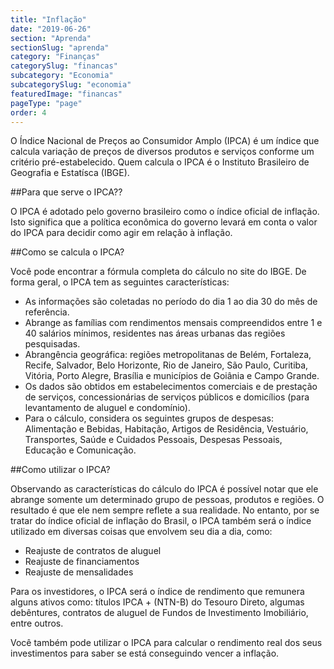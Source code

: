```yaml
---
title: "Inflação"
date: "2019-06-26"
section: "Aprenda"
sectionSlug: "aprenda"
category: "Finanças"
categorySlug: "financas"
subcategory: "Economia"
subcategorySlug: "economia"
featuredImage: "financas"
pageType: "page"
order: 4
---
```


O Índice Nacional de Preços ao Consumidor Amplo (IPCA) é um índice que calcula variação de preços de diversos produtos e serviços conforme um critério pré-estabelecido. Quem calcula o IPCA é o Instituto Brasileiro de Geografia e Estatísca (IBGE).

##Para que serve o IPCA??

O IPCA é adotado pelo governo brasileiro como o índice oficial de inflação. Isto significa que a política econômica do governo levará em conta o valor do IPCA para decidir como agir em relação à inflação.

##Como se calcula o IPCA?

Você pode encontrar a fórmula completa do cálculo no site do IBGE. De forma geral, o IPCA tem as seguintes características:

- As informações são coletadas no período do dia 1 ao dia 30 do mês de referência.
- Abrange as famílias com rendimentos mensais compreendidos entre 1 e 40 salários mínimos, residentes nas áreas urbanas das regiões pesquisadas.
- Abrangência geográfica: regiões metropolitanas de Belém, Fortaleza, Recife, Salvador, Belo Horizonte, Rio de Janeiro, São Paulo, Curitiba, Vitória, Porto Alegre, Brasília e municípios de Goiânia e Campo Grande.
- Os dados são obtidos em estabelecimentos comerciais e de prestação de serviços, concessionárias de serviços públicos e domicílios (para levantamento de aluguel e condomínio).
- Para o cálculo, considera os seguintes grupos de despesas: Alimentação e Bebidas, Habitação, Artigos de Residência, Vestuário, Transportes, Saúde e Cuidados Pessoais, Despesas Pessoais, Educação e Comunicação.

##Como utilizar o IPCA?

Observando as características do cálculo do IPCA é possível notar que ele abrange somente um determinado grupo de pessoas, produtos e regiões. O resultado é que ele nem sempre reflete a sua realidade. No entanto, por se tratar do índice oficial de inflação do Brasil, o IPCA também será o índice utilizado em diversas coisas que envolvem seu dia a dia, como:

- Reajuste de contratos de aluguel
- Reajuste de financiamentos
- Reajuste de mensalidades

Para os investidores, o IPCA será o índice de rendimento que remunera alguns ativos como: títulos IPCA + (NTN-B) do Tesouro Direto, algumas debêntures, contratos de aluguel de Fundos de Investimento Imobiliário, entre outros.

Você também pode utilizar o IPCA para calcular o rendimento real dos seus investimentos para saber se está conseguindo vencer a inflação.